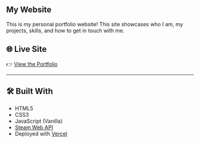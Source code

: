 ## My Website

This is my personal portfolio website! This site showcases who I am, my projects, skills, and how to get in touch with me.

## 🌐 Live Site

👉 [View the Portfolio](https://haolun.developer.li)

---

## 🛠️ Built With

- HTML5
- CSS3
- JavaScript (Vanilla)
- [Steam Web API](https://developer.valvesoftware.com/wiki/Steam_Web_API)
- Deployed with [Vercel](https://vercel.com)
